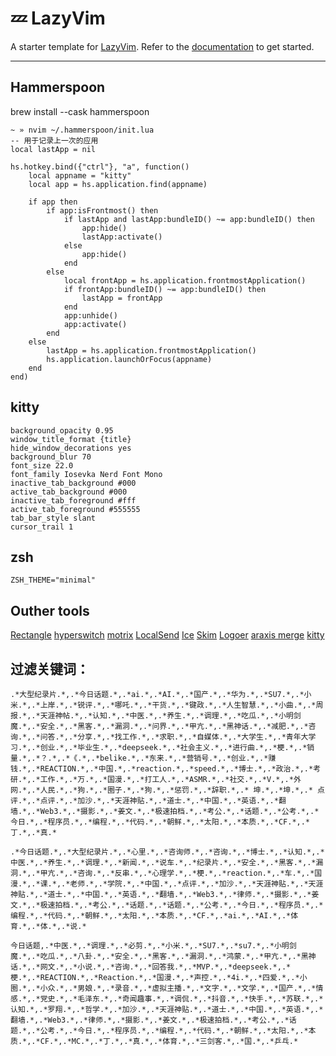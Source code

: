 # 💤 LazyVim

A starter template for [LazyVim](https://github.com/LazyVim/LazyVim).
Refer to the [documentation](https://lazyvim.github.io/installation) to get started.


---


## Hammerspoon

brew install --cask hammerspoon

```
~ » nvim ~/.hammerspoon/init.lua
-- 用于记录上一次的应用
local lastApp = nil

hs.hotkey.bind({"ctrl"}, "a", function()
    local appname = "kitty"
    local app = hs.application.find(appname)

    if app then
        if app:isFrontmost() then
            if lastApp and lastApp:bundleID() ~= app:bundleID() then
                app:hide()
                lastApp:activate()
            else
                app:hide()
            end
        else
            local frontApp = hs.application.frontmostApplication()
            if frontApp:bundleID() ~= app:bundleID() then
                lastApp = frontApp
            end
            app:unhide()
            app:activate()
        end
    else
        lastApp = hs.application.frontmostApplication()
        hs.application.launchOrFocus(appname)
    end
end)
```

## kitty

```
background_opacity 0.95
window_title_format {title}
hide_window_decorations yes
background_blur 70
font_size 22.0
font_family Iosevka Nerd Font Mono
inactive_tab_background #000
active_tab_background #000
inactive_tab_foreground #fff
active_tab_foreground #555555
tab_bar_style slant
cursor_trail 1
```

## zsh

```
ZSH_THEME="minimal"
```

## Outher tools

[Rectangle](https://rectangleapp.com/)
[hyperswitch](https://bahoom.com/hyperswitch/get)
[motrix](https://motrix.app/)
[LocalSend](https://localsend.org/)
[Ice](https://github.com/jordanbaird/Ice)
[Skim](https://skim-app.sourceforge.io/)
[Logoer](https://github.com/lihaoyun6/Logoer)
[araxis merge](https://www.araxis.com/merge/index.en)
[kitty](https://github.com/kovidgoyal/kitty)

## 过滤关键词：

```
.*大型纪录片.*,.*今日话题.*,.*ai.*,.*AI.*,.*国产.*,.*华为.*,.*SU7.*,.*小米.*,.*上岸.*,.*锐评.*,.*哪吒.*,.*干货.*,.*键政.*,.*人生智慧.*,.*小曲.*,.*周报.*,.*天涯神帖.*,.*认知.*,.*中医.*,.*养生.*,.*调理.*,.*吃瓜.*,.*小明剑魔.*,.*安全.*,.*黑客.*,.*漏洞.*,.*问界.*,.*甲亢.*,.*黑神话.*,.*减肥.*,.*咨询.*,.*问答.*,.*分享.*,.*找工作.*,.*求职.*,.*自媒体.*,.*大学生.*,.*青年大学习.*,.*创业.*,.*毕业生.*,.*deepseek.*,.*社会主义.*,.*进行曲.*,.*梗.*,.*销量.*,.*？.*,.*《.*,.*belike.*,.*东来.*,.*营销号.*,.*创业.*,.*赚钱.*,.*REACTION.*,.*中国.*,.*reaction.*,.*speed.*,.*博士.*,.*政治.*,.*考研.*,.*工作.*,.*万.*,.*国漫.*,.*打工人.*,.*ASMR.*,.*社交.*,.*V.*,.*外网.*,.*人民.*,.*狗.*,.*圈子.*,.*狗.*,.*惩罚.*,.*辞职.*,.* 坤.*,.*坤.*,.* 点评.*,.*点评.*,.*加沙.*,.*天涯神贴.*,.*道士.*,.*中国.*,.*英语.*,.*翻墙.*,.*Web3.*,.*摄影.*,.*姜文.*,.*极速拍档.*,.*考公.*,.*话题.*,.*公考.*,.*今日.*,.*程序员.*,.*编程.*,.*代码.*,.*朝鲜.*,.*太阳.*,.*本质.*,.*CF.*,.*丁.*,.*真.*

.*今日话题.*,.*大型纪录片.*,.*心里.*,.*咨询师.*,.*咨询.*,.*博士.*,.*认知.*,.*中医.*,.*养生.*,.*调理.*,.*新闻.*,.*说车.*,.*纪录片.*,.*安全.*,.*黑客.*,.*漏洞.*,.*甲亢.*,.*咨询.*,.*反串.*,.*心理学.*,.*梗.*,.*reaction.*,.*车.*,.*国漫.*,.*课.*,.*老师.*,.*学院.*,.*中国.*,.*点评.*,.*加沙.*,.*天涯神贴.*,.*天涯神贴.*,.*道士.*,.*中国.*,.*英语.*,.*翻墙.*,.*Web3.*,.*律师.*,.*摄影.*,.*姜文.*,.*极速拍档.*,.*考公.*,.*话题.*,.*话题.*,.*公考.*,.*今日.*,.*程序员.*,.*编程.*,.*代码.*,.*朝鲜.*,.*太阳.*,.*本质.*,.*CF.*,.*ai.*,.*AI.*,.*体育.*,.*体.*,.*说.*

今日话题,.*中医.*,.*调理.*,.*必剪.*,.*小米.*,.*SU7.*,.*su7.*,.*小明剑魔.*,.*吃瓜.*,.*八卦.*,.*安全.*,.*黑客.*,.*漏洞.*,.*鸿蒙.*,.*甲亢.*,.*黑神话.*,.*网文.*,.*小说.*,.*咨询.*,.*回答我.*,.*MVP.*,.*deepseek.*,.*梗.*,.*REACTION.*,.*Reaction.*,.*国漫.*,.*声控.*,.*4i.*,.*四爱.*,.*小圈.*,.*小众.*,.*男娘.*,.*录音.*,.*虚拟主播.*,.*文字.*,.*文学.*,.*国产.*,.*情感.*,.*党史.*,.*毛泽东.*,.*奇闻趣事.*,.*调侃.*,.*抖音.*,.*快手.*,.*苏联.*,.*认知.*,.*罗翔.*,.*哲学.*,.*加沙.*,.*天涯神贴.*,.*道士.*,.*中国.*,.*英语.*,.*翻墙.*,.*Web3.*,.*律师.*,.*摄影.*,.*姜文.*,.*极速拍档.*,.*考公.*,.*话题.*,.*公考.*,.*今日.*,.*程序员.*,.*编程.*,.*代码.*,.*朝鲜.*,.*太阳.*,.*本质.*,.*CF.*,.*MC.*,.*丁.*,.*真.*,.*体育.*,.*三剑客.*,.*国.*,.*乒乓.*
```
